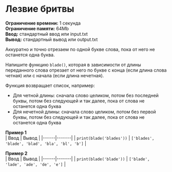 # Лезвие бритвы

**Ограничение времени:** 1 секунда  
**Ограничение памяти:** 64Mb  
**Ввод:** стандартный ввод или input.txt  
**Вывод:** стандартный вывод или output.txt  


Аккуратно и точно отрезаем по одной букве слова, пока от него не останется одна буква.

Напишите функцию `blade()`, которая в зависимости от длины переданного слова отрезает от него по букве с конца (если длина слова четная) или с начала (если длина нечетная).

Функция возвращает список, например:
- Для четной длины: сначала слово целиком, потом без последней буквы, потом без следующей и так далее, пока от слова не останется одна буква
- Для нечетной длины: сначала слово целиком, потом без первой буквы, потом без следующей и так далее, пока от слова не останется одна буква

**Пример 1**  
| Ввод | Вывод |
|------|-------|
| `print(blade('blades'))` | `['blades', 'blade', 'blad', 'bla', 'bl', 'b']` |

**Пример 2**  
| Ввод | Вывод |
|------|-------|
| `print(blade('blade'))` | `['blade', 'lade', 'ade', 'de', 'e']` |